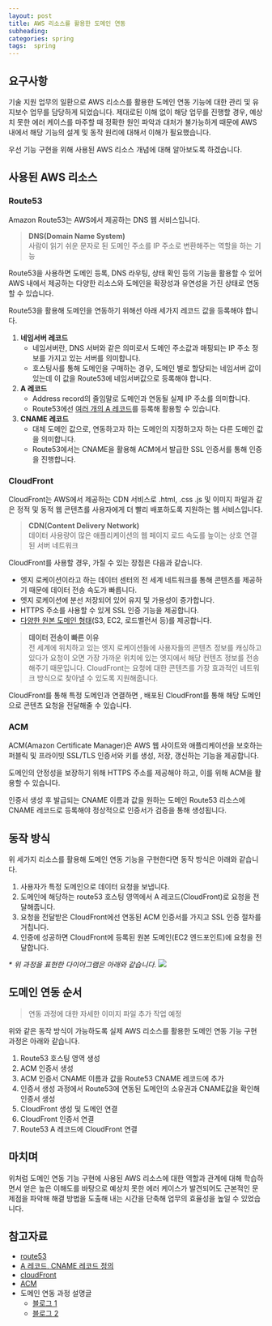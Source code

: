 ```yaml
---
layout: post
title: AWS 리소스를 활용한 도메인 연동
subheading:
categories: spring
tags:  spring
---
```


## 요구사항
기술 지원 업무의 일환으로 AWS 리소스를 활용한 도메인 연동 기능에 대한 관리 및 유지보수 업무를 담당하게 되었습니다.
제대로된 이해 없이 해당 업무를 진행할 경우, 예상치 못한 에러 케이스를 마주할 때 정확한 원인 파악과 대처가 불가능하게 때문에 AWS 내에서 해당 기능의 설계 및 동작 원리에 대해서 이해가 필요했습니다.

우선 기능 구현을 위해 사용된 AWS 리소스 개념에 대해 알아보도록 하겠습니다.

## 사용된 AWS 리소스
### Route53
Amazon Route53는 AWS에서 제공하는 DNS 웹 서비스입니다.
> **DNS(Domain Name System)**<br>
> 사람이 읽기 쉬운 문자로 된 도메인 주소를 IP 주소로 변환해주는 역할을 하는 기능

Route53을 사용하면 도메인 등록, DNS 라우팅, 상태 확인 등의 기능을 활용할 수 있어 AWS 내에서 제공하는 다양한 리소스와 도메인을 확장성과 유연성을 가진 상태로 연동할 수 있습니다.

Route53을 활용해 도메인을 연동하기 위해선 아래 세가지 레코드 값을 등록해야 합니다.

1. **네임서버 레코드**
   - 네임서버란, DNS 서버와 같은 의미로서 도메인 주소값과 매핑되는 IP 주소 정보를 가지고 있는 서버를 의미합니다.
   - 호스팅사를 통해 도메인을 구매하는 경우, 도메인 별로 할당되는 네임서버 값이 있는데 이 값을 Route53에 네임서버값으로 등록해야 합니다.
2. **A 레코드**
   - Address record의 줄임말로 도메인과 연동될 실제 IP 주소를 의미합니다.
   - Route53에선 [여러 개의 A 레코드](https://docs.aws.amazon.com/ko_kr/Route53/latest/DeveloperGuide/resource-record-sets-values-multivalue.html)를 등록해 활용할 수 있습니다.
3. **CNAME 레코드**
   - 대체 도메인 값으로, 연동하고자 하는 도메인의 지정하고자 하는 다른 도메인 값을 의미합니다.
   - Route53에서는 CNAME을 활용해 ACM에서 발급한 SSL 인증서를 통해 인증을 진행합니다.

### CloudFront
CloudFront는 AWS에서 제공하는 CDN 서비스로 .html, .css .js 및 이미지 파일과 같은 정적 및 동적 웹 콘텐츠를 사용자에게 더 빨리 배포하도록 지원하는 웹 서비스입니다.
> **CDN(Content Delivery Network)**<br>
> 데이터 사용량이 많은 애플리케이션의 웹 페이지 로드 속도를 높이는 상호 연결된 서버 네트워크

CloudFront를 사용할 경우, 가질 수 있는 장점은 다음과 같습니다.
- 엣지 로케이션이라고 하는 데이터 센터의 전 세계 네트워크를 통해 콘텐츠를 제공하기 때문에 데이터 전송 속도가 빠릅니다.
- 엣지 로케이션에 분선 저장되어 있어 유지 및 가용성이 증가합니다.
- HTTPS 주소를 사용할 수 있게 SSL 인증 기능을 제공합니다.
- [다양한 원본 도메인 형태](https://docs.aws.amazon.com/ko_kr/AmazonCloudFront/latest/DeveloperGuide/DownloadDistS3AndCustomOrigins.html)(S3, EC2, 로드벨런서 등)를 제공합니다.

> **데이터 전송이 빠른 이유**<br>
> 전 세계에 위치하고 있는 엣지 로케이션들에 사용자들의 콘텐츠 정보를 캐싱하고 있다가 요청이 오면 가장 가까운 위치에 있는 엣지에서 해당 컨텐츠 정보를 전송해주기 때문입니다. CloudFront는 요청에 대한 콘텐츠를 가장 효과적인 네트워크 방식으로 찾아낼 수 있도록 지원해줍니다.

CloudFront를 통해 특정 도메인과 연결하면 , 배포된 CloudFront를 통해 해당 도메인으로 콘텐츠 요청을 전달해줄 수 있습니다.

### ACM
ACM(Amazon Certificate Manager)은 AWS 웹 사이트와 애플리케이션을 보호하는 퍼블릭 및 프라이빗 SSL/TLS 인증서와 키를 생성, 저장, 갱신하는 기능을 제공합니다.

도메인의 안정성을 보장하기 위해 HTTPS 주소를 제공해야 하고, 이를 위해 ACM을 활용할 수 있습니다.

인증서 생성 후 발급되는 CNAME 이름과 값을 원하는 도메인 Route53 리소스에 CNAME 레코드로 등록해야 정상적으로 인증서가 검증을 통해 생성됩니다.

## 동작 방식
위 세가지 리소스를 활용해 도메인 연동 기능을 구현한다면 동작 방식은 아래와 같습니다.

1. 사용자가 특정 도메인으로 데이터 요청을 보냅니다.
2. 도메인에 해당하는 route53 호스팅 영역에서 A 레코드(CloudFront)로 요청을 전달해줍니다.
3. 요청을 전달받은 CloudFront에선 연동된 ACM 인증서를 가지고 SSL 인증 절차를 거칩니다.
4. 인증에 성공하면 CloudFront에 등록된 원본 도메인(EC2 엔드포인트)에 요청을 전달합니다.

_* 위 과정을 표현한 다이어그램은 아래와 같습니다._
![](https://i.ibb.co/1dFM2z9/2023-06-17-4-27-55.png)

## 도메인 연동 순서
> 연동 과정에 대한 자세한 이미지 파일 추가 작업 예정

위와 같은 동작 방식이 가능하도록 실제 AWS 리소스를 활용한 도메인 연동 기능 구현 과정은 아래와 같습니다.

1. Route53 호스팅 영역 생성
2. ACM 인증서 생성
3. ACM 인증서 CNAME 이름과 값을 Route53 CNAME 레코드에 추가
4. 인증서 생성 과정에서 Route53에 연동된 도메인의 소유권과 CNAME값을 확인해 인증서 생성
5. CloudFront 생성 및 도메인 연결
6. CloudFront 인증서 연결
7. Route53 A 레코드에 CloudFront 연결

## 마치며 
위처럼 도메인 연동 기능 구현에 사용된 AWS 리소스에 대한 역할과 관계에 대해 학습하면서 얻은 높은 이해도를 바탕으로 예상치 못한 에러 케이스가 발견되어도 근본적인 문제점을 파악해 해결 방법을 도출해 내는 시간을 단축해 업무의 효율성을 높일 수 있었습니다.

## 참고자료
- [route53](https://docs.aws.amazon.com/ko_kr/Route53/latest/DeveloperGuide/Welcome.html)
- [A 레코드, CNAME 레코드 정의](https://nonipc.com/entry/dns-%EB%A0%88%EC%BD%94%EB%93%9C-A%EB%A0%88%EC%BD%94%EB%93%9C-CNAME-%EC%B0%A8%EC%9D%B4)
- [cloudFront](https://docs.aws.amazon.com/ko_kr/AmazonCloudFront/latest/DeveloperGuide/Introduction.html)
- [ACM](https://docs.aws.amazon.com/ko_kr/acm/latest/userguide/acm-overview.html)
- 도메인 연동 과정 설명글
  - [블로그 1](https://velog.io/@wngud4950/AWS-Route53-Cloudfront-%EC%84%9C%EB%B2%84-%EB%8F%84%EB%A9%94%EC%9D%B8-%EC%A0%81%EC%9A%A9%EA%B8%B0)
  - [블로그 2](https://velog.io/@seongkyun/AWS-S3-CloudFront-Route53%EC%9D%84-%EC%9D%B4%EC%9A%A9%ED%95%9C-%EC%A0%95%EC%A0%81-%ED%98%B8%EC%8A%A4%ED%8C%85#cloudfront-%EC%84%A4%EC%A0%95)
